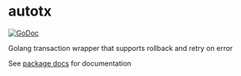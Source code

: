 # autotx

[![GoDoc](https://img.shields.io/badge/pkg.go.dev-doc-blue)](http://pkg.go.dev/github.com/mightyguava/autotx)

Golang transaction wrapper that supports rollback and retry on error

See [package docs](http://pkg.go.dev/github.com/mightyguava/autotx) for documentation
